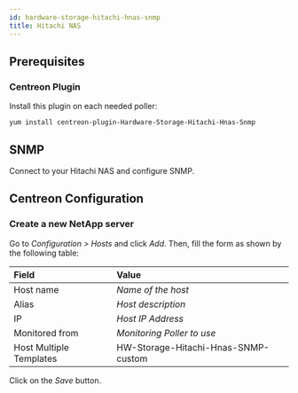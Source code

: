 ```yaml
---
id: hardware-storage-hitachi-hnas-snmp
title: Hitachi NAS
---
```


## Prerequisites

### Centreon Plugin

Install this plugin on each needed poller:

``` shell
yum install centreon-plugin-Hardware-Storage-Hitachi-Hnas-Snmp
```

## SNMP

Connect to your Hitachi NAS and configure SNMP.

## Centreon Configuration

### Create a new NetApp server

Go to *Configuration \> Hosts* and click *Add*. Then, fill the form as shown by
the following table:

| Field                   | Value                               |
| :---------------------- | :---------------------------------- |
| Host name               | *Name of the host*                  |
| Alias                   | *Host description*                  |
| IP                      | *Host IP Address*                   |
| Monitored from          | *Monitoring Poller to use*          |
| Host Multiple Templates | HW-Storage-Hitachi-Hnas-SNMP-custom |

Click on the *Save* button.
